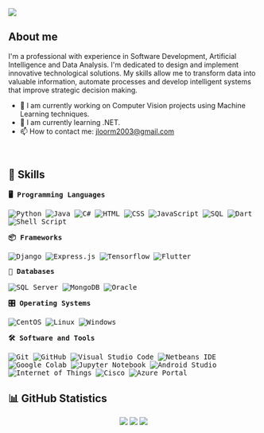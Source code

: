<img src="https://readme-typing-svg.herokuapp.com?font=Fira+Code&weight=600&size=30&duration=1500&pause=3000&color=1FADFF&center=true&vCenter=true&width=1000&lines=Hey+there%2C+I'm+Jordy+Loor+👋"/>

## About me
I'm a professional with experience in Software Development, Artificial Intelligence and Data Analysis. I'm dedicated to design and implement innovative technological solutions. My skills allow me to transform data into valuable information, automate processes and develop intelligent systems that improve strategic decision making.

- 🔭 I am currently working on Computer Vision projects using Machine Learning techniques.
- 🌱 I am currently learning .NET.
- 📫 How to contact me: jloorm2003@gmail.com

<br>

## 🚀 Skills
<p>
  <kbd>
    <kbd><strong>🖥️ Programming Languages</strong></kbd>
      <br><br>
      <img alt="Python" src="https://img.shields.io/badge/Python-14354C.svg?logo=python&logoColor=white">
      <img alt="Java" src="https://img.shields.io/badge/Java-007396.svg?logo=coffeescript&logoColor=white">
      <img alt="C#" src="https://custom-icon-badges.herokuapp.com/badge/C%23-68217A.svg?logo=cs2&logoColor=white">
      <img alt="HTML" src="https://img.shields.io/badge/HTML5-E34F26.svg?logo=html5&logoColor=white">
      <img alt="CSS" src="https://img.shields.io/badge/CSS3-1572B6.svg?logo=css3&logoColor=white">
      <img alt="JavaScript" src="https://img.shields.io/badge/JavaScript-F7DF1E.svg?logo=javascript&logoColor=black">
      <img alt="SQL" src="https://custom-icon-badges.herokuapp.com/badge/T--SQL-025E8C.svg?logo=database&logoColor=white">
      <img alt="Dart" src="https://img.shields.io/badge/Dart-15A6C4.svg?logo=dart&logoColor=white">
      <img alt="Shell Script" src="https://img.shields.io/badge/Shell%20Script-%23121011.svg?logo=gnu-bash&logoColor=white">
  </kbd>
</p>

<p>
  <kbd>
    <kbd><strong>📦 Frameworks</strong></kbd>
      <br><br>
      <img alt="Django" src="https://img.shields.io/badge/Django-%23092E20.svg?logo=django&logoColor=white">
      <img alt="Express.js" src="https://img.shields.io/badge/Express.js-5FA04E.svg?logo=nodedotjs&logoColor=white">
      <img alt="Tensorflow" src="https://img.shields.io/badge/Tensorflow-FF6F00.svg?logo=tensorflow&logoColor=white">
      <img alt="Flutter" src="https://img.shields.io/badge/Flutter-02569B.svg?logo=flutter&logoColor=white">
  </kbd>
</p>

<p>
  <kbd>
    <kbd><strong>💾 Databases</strong></kbd>
      <br><br>
      <img alt="SQL Server" src="https://custom-icon-badges.herokuapp.com/badge/SQL%20Server-f6f7f6.svg?logo=sqlss">
      <img alt="MongoDB" src="https://img.shields.io/badge/MongoDB-47A248.svg?logo=mongodb&logoColor=white">
      <img alt="Oracle" src="https://custom-icon-badges.herokuapp.com/badge/Oracle-f6f7f6.svg?logo=fondo&logoColor=white">
  </kbd>
</p>

<p>
  <kbd>
    <kbd><strong>🎛️ Operating Systems</strong></kbd>
      <br><br>
      <img alt="CentOS" src="https://img.shields.io/badge/CentOS-002260?logo=centos&logoColor=F0F0F0">
      <img alt="Linux" src="https://img.shields.io/badge/Linux-FCC624.svg?logo=linux&logoColor=black">
      <img alt="Windows" src="https://img.shields.io/badge/Windows-0078D6?logo=windows&logoColor=white"/>
  </kbd>
</p>

<p>
  <kbd>
    <kbd><strong>🛠️ Software and Tools</strong></kbd>
      <br><br>
      <img alt="Git" src="https://img.shields.io/badge/Git-F05033.svg?logo=git&logoColor=white">
      <img alt="GitHub" src="https://img.shields.io/badge/GitHub-%23121011.svg?logo=github&logoColor=white">
      <img alt="Visual Studio Code" src="https://custom-icon-badges.herokuapp.com/badge/Visual%20Studio%20Code-f6f7f6.svg?logo=vsc1">
      <img alt="Netbeans IDE" src="https://img.shields.io/badge/Netbeans%20IDE-1B6AC6.svg?logo=apachenetbeanside&logoColor=white">
      <img alt="Google Colab" src="https://img.shields.io/badge/Google%20Colab-F9AB00.svg?logo=googlecolab&logoColor=white">
      <img alt="Jupyter Notebook" src="https://img.shields.io/badge/Jupyter%20Notebook-F37626.svg?logo=jupyter&logoColor=white">
      <img alt="Android Studio" src="https://img.shields.io/badge/Android%20Studio-008678.svg?logo=android-studio&logoColor=white">
      <img alt="Internet of Things" src="https://img.shields.io/badge/Internet%20of%20Things-0088CC.svg?logo=iot&logoColor=white">
      <img alt="Cisco" src="https://img.shields.io/badge/Cisco-1BA0D7.svg?logo=cisco&logoColor=white">
      <img alt="Azure Portal" src="https://custom-icon-badges.herokuapp.com/badge/Portal%20Azure-f6f7f6.svg?logo=azu2">
  </kbd>
</p>

## 📊 GitHub Statistics
<div align="center">
  <img src="https://github-readme-stats.vercel.app/api?username=jordyloor2003&show_icons=true&theme=react&hide_border=true&bg_color=1F222E&title_color=F85D7F&icon_color=F8D866">
  <img src="https://github-readme-stats.vercel.app/api/top-langs/?username=jordyloor2003&show_icons=true&theme=react&hide_border=true&bg_color=1F222E&title_color=F85D7F&icon_color=F8D866">
  <img src="https://github-readme-activity-graph.vercel.app/graph?username=jordyloor2003&theme=react&custom_title=Jordy's%20GitHub%20Activity%20Graph&bg_color=1F222E&color=ffffff&line=F8D866&point=F8D866&area_color=F8D866&title_color=F85D7F&area=true">
</div>
